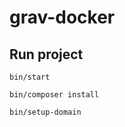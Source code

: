 # grav-docker

## Run project
```shell
bin/start
```

```shell
bin/composer install
```

```shell
bin/setup-domain
```
